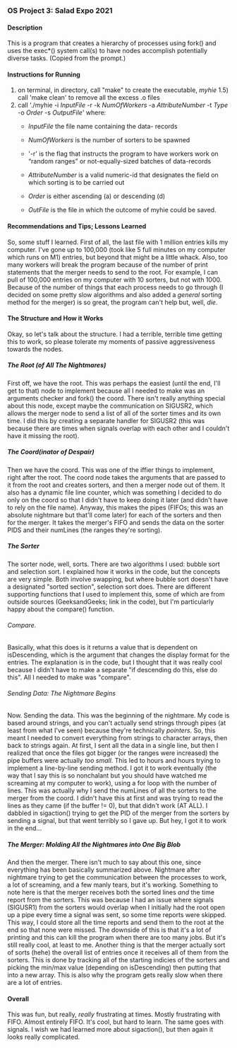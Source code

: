 ### OS Project 3: Salad Expo 2021

#### Description
This is a program that creates a hierarchy of processes using fork() and uses the exec*() system call(s) to have nodes accomplish potentially diverse tasks. (Copied from the prompt.)

#### Instructions for Running
1) on terminal, in directory, call "make" to create the executable, *myhie*
1.5) call 'make clean' to remove all the excess .o files
2) call './myhie -i *InputFile* -r -k *NumOfWorkers* -a *AttributeNumber* -t *Type* -o *Order* -s *OutputFile*' where:
    - *InputFile* the file name containing the data- records

    - *NumOfWorkers* is the number of sorters to be spawned

    - '-r' is the flag that instructs the program to have workers work on “random ranges” or not-equally-sized batches of data-records

    - *AttributeNumber* is a valid numeric-id that designates the field on which sorting is to be carried out
    
    - *Order* is either ascending (a) or descending (d)
    
    - *OutFile* is the file in which the outcome of myhie could be saved.

#### Recommendations and Tips; Lessons Learned
So, some stuff I learned.
First of all, the last file with 1 million entries kills my computer. I've gone up to 100,000 (took like 5 full minutes on my computer which runs on M1) entries, but beyond that might be a little whack.
Also, too many workers will break the program because of the number of print statements that the merger needs to send to the root. For example, I can pull of 100,000 entries on my computer with 10 sorters, but not with 1000. Because of the number of things that each process needs to go through (I decided on some pretty slow algorithms and also added a *general* sorting method for the merger) is so great, the program can't help but, well, *die*.

#### The Structure and How it Works
Okay, so let's talk about the structure. I had a terrible, terrible time getting this to work, so please tolerate my moments of passive aggressiveness towards the nodes.

##### The Root (of All The Nightmares)
First off, we have the root. This was perhaps the easiest (until the end, I'll get to that) node to implement because all I needed to make was an arguments checker and fork() the coord. There isn't really anything special about this node, except maybe the communication on SIGUSR2, which allows the merger node to send a list of all of the sorter times and its own time. I did this by creating a separate handler for SIGUSR2 (this was because there are times when signals overlap with each other and I couldn't have it missing the root).

##### The Coord(inator of Despair)
Then we have the coord. This was one of the iffier things to implement, right after the root. The coord node takes the arguments that are passed to it from the root and creates sorters, and then a merger node out of them. It also has a dynamic file line counter, which was something I decided to do only on the coord so that I didn't have to keep doing it later (and didn't have to rely on the file name). Anyway, this makes the pipes (FIFOs; this was an absolute nightmare but that'll come later) for each of the sorters and then for the merger. It takes the merger's FIFO and sends the data on the sorter PIDS and their numLines (the ranges they're sorting).

##### The Sorter
The sorter node, well, sorts. There are two algorithms I used: bubble sort and selection sort. I explained how it works in the code, but the concepts are very simple. Both involve swapping, but where bubble sort doesn't have a designated "sorted section", selection sort does. There are different supporting functions that I used to implement this, some of which are from outside sources (GeeksandGeeks; link in the code), but I'm particularly happy about the compare() function.
###### Compare.
Basically, what this does is it returns a value that is dependent on isDescending, which is the argument that changes the display format for the entries. The explanation is in the code, but I thought that it was really cool because I didn't have to make a separate "if descending do this, else do this". All I needed to make was "compare".
###### Sending Data: The Nightmare Begins
Now. Sending the data. This was the beginning of the nightmare. My code is based around strings, and you can't actually send strings through pipes (at least from what I've seen) because they're technically *pointers*. So, this meant I needed to convert everything from strings to character arrays, then back to strings again. At first, I sent all the data in a single line, but then I realized that once the files got bigger (or the ranges were increased) the pipe buffers were actually *too small*. This led to hours and hours trying to implement a line-by-line sending method.
I got it to work eventually (the way that I say this is so nonchalant but you should have watched me screaming at my computer to work), using a for loop with the number of lines. This was actually why I send the numLines of all the sorters to the merger from the coord. I didn't have this at first and was trying to read the lines as they came (if the buffer != 0), but that didn't work (AT ALL). I dabbled in sigaction() trying to get the PID of the merger from the sorters by sending a signal, but that went terribly so I gave up. But hey, I got it to work in the end... 

##### The Merger: Molding All the Nightmares into One Big Blob
And then the merger. There isn't much to say about this one, since everything has been basically summarized above. Nightmare after nightmare trying to get the communication between the processes to work, a lot of screaming, and a few manly tears, but it's working. Something to note here is that the merger receives both the sorted lines *and* the time report from the sorters. This was because I had an issue where signals (SIGUSR1) from the sorters would overlap when I initially had the root open up a pipe every time a signal was sent, so some time reports were skipped. This way, I could store all the time reports and send them to the root at the end so that none were missed. The downside of this is that it's a lot of printing and this can kill the program when there are too many jobs. But it's still really cool, at least to me.
Another thing is that the merger actually sort of sorts (hehe) the overall list of entries once it receives all of them from the sorters. This is done by tracking all of the starting indicies of the sorters and picking the min/max value (depending on isDescending) then putting that into a new array. This is also why the program gets really slow when there are a lot of entries.

#### Overall
This was fun, but really, *really* frustrating at times. Mostly frustrating with FIFO. Almost entirely FIFO. It's cool, but hard to learn. The same goes with signals. I wish we had learned more about sigaction(), but then again it looks really complicated.